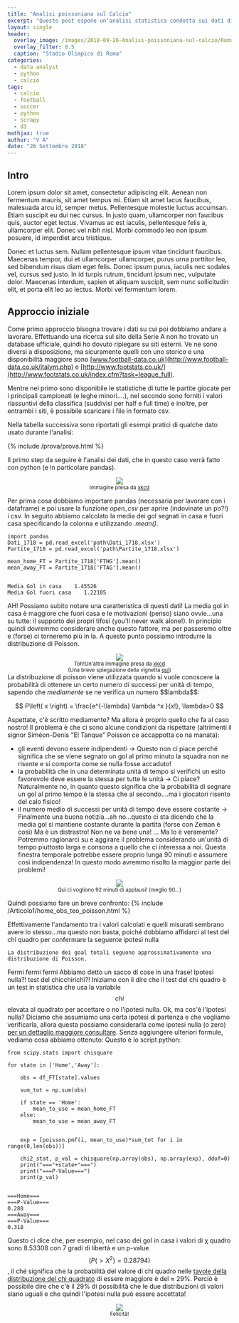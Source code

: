 ```yaml
---
title: "Analisi poissoniana sul Calcio"
excerpt: "Questo post espone un'analisi statistica condotta sui dati disponibili sulla serie A della stagione 2017-2018"
layout: single
header:
  overlay_image: /images/2018-09-26-Analisi-poissoniana-sul-calcio/Roma_stadio_Olimpico.jpg
  overlay_filter: 0.5
  caption: "Stadio Olimpico di Roma"
categories:
  - data analyst
  - python
  - calcio
tags:
  - calcio
  - football
  - soccer
  - python
  - scrapy
  - d3
mathjax: true
author: "V A"
date: "26 Settembre 2018"
---
```

## Intro
Lorem ipsum dolor sit amet, consectetur adipiscing elit. Aenean non fermentum mauris, sit amet tempus mi. Etiam sit amet lacus faucibus, malesuada arcu id, semper metus. Pellentesque molestie luctus accumsan. Etiam suscipit eu dui nec cursus. In justo quam, ullamcorper non faucibus quis, auctor eget lectus. Vivamus ac est iaculis, pellentesque felis a, ullamcorper elit. Donec vel nibh nisl. Morbi commodo leo non ipsum posuere, id imperdiet arcu tristique.

Donec et luctus sem. Nullam pellentesque ipsum vitae tincidunt faucibus. Maecenas tempor, dui et ullamcorper ullamcorper, purus urna porttitor leo, sed bibendum risus diam eget felis. Donec ipsum purus, iaculis nec sodales vel, cursus sed justo. In id turpis rutrum, tincidunt ipsum nec, vulputate dolor. Maecenas interdum, sapien et aliquam suscipit, sem nunc sollicitudin elit, et porta elit leo ac lectus. Morbi vel fermentum lorem.

## Approccio iniziale
Come primo approccio bisogna trovare i dati su cui poi dobbiamo andare a lavorare. Effettuando una ricerca sul sito della Serie A non ho trovato un database ufficiale, quindi ho dovuto ripiegare su siti esterni. Ve ne sono diversi a disposizione, ma sicuramente quelli con uno storico e una disponibilità maggiore sono [www.football-data.co.uk](http://www.football-data.co.uk/italym.php) e [http://www.footstats.co.uk/](http://www.footstats.co.uk/index.cfm?task=league_full).

Mentre nel primo sono disponibile le statistiche di tutte le partite giocate per i principali campionati (e leghe minori....), nel secondo sono forniti i valori riassuntivi della classifica (suddivisi per half e full time) e inoltre, per entrambi i siti, è possibile scaricare i file in formato csv.

Nella tabella successiva sono riportati gli esempi pratici di qualche dato usato durante l'analisi:

{% include /prova/prova.html %}

Il primo step da seguire è l'analisi dei dati, che in questo caso verrà fatto con python (e in particolare pandas).

<div style="align: center; text-align:center;">
    <img src="https://imgs.xkcd.com/comics/python.png"  class="center">
	<div class="caption"><small>Immagine presa da <a href="https://imgs.xkcd.com/comics/python.png">xkcd</a></small></div>
</div>


Per prima cosa dobbiamo importare pandas (necessaria per lavorare con i dataframe) e poi usare la funzione <em>open_csv</em> per aprire (indovinate un po?!) i csv. 
In seguito abbiamo calcolato la media dei gol segnati in casa e fuori casa specificando la colonna e utilizzando <i>.mean()</i>. 
```
import pandas
Dati_1718 = pd.read_excel('path\Dati_1718.xlsx')
Partite_1718 = pd.read_excel('path\Partite_1718.xlsx')

mean_home_FT = Partite_1718['FTHG'].mean()
mean_away_FT = Partite_1718['FTAG'].mean()


Media Gol in casa    1.45526
Media Gol fuori casa    1.22105
```
AH!
Possiamo subito notare una caratteristica di questi dati! La media gol in casa è maggiore che fuori casa e le motivazioni (penso) siano ovvie...una su tutte: il supporto dei propri tifosi (you'll never walk alone!).
In principio quindi dovremmo considerare anche questo fattore, ma per passeremo oltre e (forse) ci torneremo più in la.
A questo punto possiamo introdurre la distribuzione di Poisson.
<div style="align: center; text-align:center;">
    <img src="https://imgs.xkcd.com/comics/poisson.jpg"  class="center">
	<div class="caption"><small>Toh!Un'altra immagine presa da <a href="https://xkcd.com/12/">xkcd</a></small></div>
	<div class="caption"><small>(Una breve spiegazione della vignetta <a href="http://leganerd.com/2011/04/15/xkcd-poisson/">qui</a>)</small></div>
</div>
La distribuzione di poisson viene utilizzata quando si vuole conoscere la probabilità di ottenere un certo numero di successi per unità di tempo, sapendo che <i>mediamente</i> se ne verifica un numero $$lambda$$:

$$
P\left( x \right) = \frac{e^{-\lambda} \lambda ^x }{x!}, \lambda>0
$$

Aspettate, c'è scritto mediamente? Ma allora è proprio quello che fa al caso nostro! Il problema è che ci sono alcune condizioni da rispettare (altrimenti il signor Siméon-Denis "El Tanque" Poisson ce accappotta co na manata):
- gli eventi devono essere indipendenti -> Questo non ci piace perché significa che se viene segnato un gol al primo minuto la squadra non ne risente e si comporta come se nulla fosse accaduto!
- la probabilità che in una determinata unità di tempo si verifichi un esito favorevole deve essere la stessa per tutte le unità -> Ci piace? Naturalmente no, in quanto questo significa che la probabilità di segnare un gol al primo tempo è la stessa che al secondo....ma i giocatori risento del calo fisico!
- il numero medio di successi per unità di tempo deve essere costante -> Finalmente una buona notizia...ah no...questo ci sta dicendo che la media gol si mantiene costante durante la partita (forse con Zeman è così)
Ma è un distrastro! Non ne va bene una! ... Ma lo è veramente? Potremmo ragionarci su e aggirare il problema considerando un'unità di tempo piuttosto larga e consona a quello che ci interessa a noi. Questa finestra temporale potrebbe essere proprio lunga 90 minuti e assumere così indipendenza! In questo modo avremmo risolto la maggior parte dei problemi! 
 

<div style="align: center; text-align:center;">
    <img src="http://www.nov-art.eu/img/92MinutiDiApplausi.gif"  class="center">
	<div class="caption"><small>Qui ci vogliono 92 minuti di applausi! (meglio 90...)</small></div>
</div>


Quindi possiamo fare un breve confronto:
{% include /Articolo1/home_obs_teo_poisson.html %}


Effettivamente l'andamento tra i valori calcolati e quelli misurati sembrano avere lo stesso...ma questo non basta, poiché dobbiamo affidarci al test del chi quadro per confermare la seguente ipotesi nulla
```
La distribuzione dei goal totali seguono approssimativamente una distribuzione di Poisson.
```
Fermi fermi fermi
Abbiamo detto un sacco di cose in una frase! Ipotesi nulla?! test del chicchirichì?!
Iniziamo con il dire che il test del chi quadro è un test in statistica che usa la variabile $$chi$$ elevata al quadrato per accettare o no l'ipotesi nulla. Ok, ma cos'è l'ipotesi nulla? Diciamo che
assumiamo una certa ipotesi di partenza e che vogliamo verificarla, allora questa possiamo considerarla come ipotesi nulla (o zero) [per un dettaglio maggiore consultare](http://www.quadernodiepidemiologia.it/epi/assoc/pro_sig.htm).
Senza aggiungere ulteriori formule, vediamo cosa abbiamo ottenuto:
Questo è lo script python:

```
from scipy.stats import chisquare

for state in ['Home','Away']:
    
    obs = df_FT[state].values

    sum_tot = np.sum(obs)
	
    if state == 'Home':
        mean_to_use = mean_home_FT
    else:
        mean_to_use = mean_away_FT


    exp = [poisson.pmf(i, mean_to_use)*sum_tot for i in range(0,len(obs))]

    chi2_stat, p_val = chisquare(np.array(obs), np.array(exp), ddof=0)
    print("==="+state+"===")    
    print("===P-Value===")
    print(p_val)
	
	
===Home===
===P-Value===
0.288
===Away===
===P-Value===
0.318

```


Questo ci dice che, per esempio, nel caso dei gol in casa i valori di χ quadro sono 8.53308 con 7 gradi di libertà e un p-value $$(P(> X^2) = 0.28794)$$,
 il ché significa che la probabilità del valore di chi quadro nelle [tavole della distribuzione del chi quadrato](http://www00.unibg.it/dati/corsi/40025/74822-tavola_chi2.pdf) di essere maggiore è
 del ≈ 29%. Perciò è possibile dire che c'è il 29% di possibilità che le due distribuzioni di valori siano uguali e che quindi l'ipotesi nulla può essere accettata!

<div style="align: center; text-align:center;">
    <img src="https://i.gifer.com/Fh5.gif"  class="center">
	<div class="caption"><small>Felicità!</small></div>
</div>
